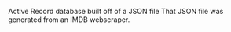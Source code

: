 Active Record database built off of a JSON file
That JSON file was generated from an IMDB webscraper.
